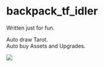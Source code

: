 # backpack_tf_idler

Written just for fun.

Auto draw Tarot.  
Auto buy Assets and Upgrades.  

![](https://boosty.to/shmurdik)

